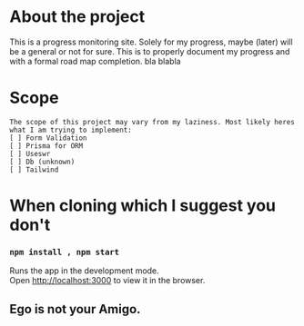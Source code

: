 # About the project

This is a progress monitoring site. Solely for my progress, maybe (later) will be a general or not for sure.
This is to properly document my progress and with a formal road map completion. bla blabla

# Scope

```
The scope of this project may vary from my laziness. Most likely heres what I am trying to implement:
[ ] Form Validation
[ ] Prisma for ORM
[ ] Useswr
[ ] Db (unknown)
[ ] Tailwind
```

# When cloning which I suggest you don't

### `npm install , npm start`

Runs the app in the development mode.\
Open [http://localhost:3000](http://localhost:3000) to view it in the browser.

## Ego is not your Amigo.
